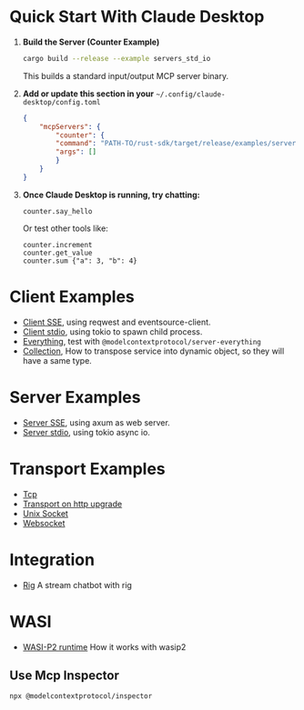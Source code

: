 # Quick Start With Claude Desktop

1. **Build the Server (Counter Example)**
    ```sh
    cargo build --release --example servers_std_io
    ```
    This builds a standard input/output MCP server binary.

2. **Add or update this section in your** `~/.config/claude-desktop/config.toml`
    ```json
    {
        "mcpServers": {
            "counter": {
            "command": "PATH-TO/rust-sdk/target/release/examples/servers_std_io.exe",
            "args": []
            }
        }
    }
    ```

3. **Once Claude Desktop is running, try chatting:**
    ```text
    counter.say_hello
    ```
    Or test other tools like:
    ```text
    counter.increment
    counter.get_value
    counter.sum {"a": 3, "b": 4}
    ```

# Client Examples

- [Client SSE](clients/src/sse.rs), using reqwest and eventsource-client.
- [Client stdio](clients/src/std_io.rs), using tokio to spawn child process.
- [Everything](clients/src/everything_stdio.rs), test with `@modelcontextprotocol/server-everything`
- [Collection](clients/src/collection.rs), How to transpose service into dynamic object, so they will have a same type.

# Server Examples

- [Server SSE](servers/src/axum.rs), using axum as web server.
- [Server stdio](servers/src/std_io.rs), using tokio async io.

# Transport Examples

- [Tcp](transport/src/tcp.rs)
- [Transport on http upgrade](transport/src/http_upgrade.rs)
- [Unix Socket](transport/src/unix_socket.rs)
- [Websocket](transport/src/websocket.rs)

# Integration

- [Rig](examples/rig-integration) A stream chatbot with rig

# WASI

- [WASI-P2 runtime](examples/wasi) How it works with wasip2

## Use Mcp Inspector

```sh
npx @modelcontextprotocol/inspector
```
